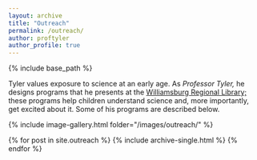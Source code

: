 ```yaml
---
layout: archive
title: "Outreach"
permalink: /outreach/
author: proftyler
author_profile: true
---
```


{% include base_path %}

Tyler values exposure to science at an early age. As *Professor Tyler,* he designs programs that he presents at the [Williamsburg Regional Library;](https://www.wrl.org) these programs help children understand science and, more importantly, get excited about it. Some of his programs are described below.

{% include image-gallery.html folder="/images/outreach/" %}

{% for post in site.outreach %}
  {% include archive-single.html %}
{% endfor %}

